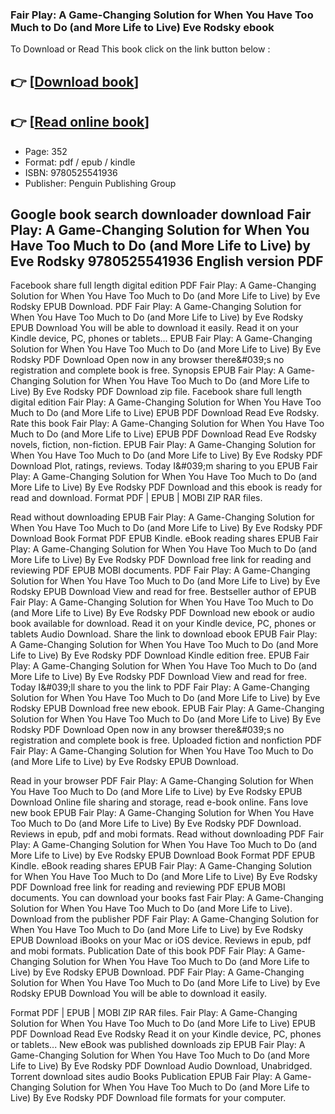 ### Fair Play: A Game-Changing Solution for When You Have Too Much to Do (and More Life to Live) Eve Rodsky ebook

To Download or Read This book click on the link button below :

## 👉  [**[Download book](http://ebooksharez.info/download.php?group=book&from=github.com&id=551901&lnk=1079 "Download book")**]

## 👉  [**[Read online book](http://ebooksharez.info/download.php?group=book&from=github.com&id=551901&lnk=1079 "Read online book")**]


* Page: 352
* Format: pdf / epub / kindle
* ISBN: 9780525541936
* Publisher: Penguin Publishing Group



## Google book search downloader download Fair Play: A Game-Changing Solution for When You Have Too Much to Do (and More Life to Live) by Eve Rodsky 9780525541936 English version PDF


Facebook share full length digital edition PDF Fair Play: A Game-Changing Solution for When You Have Too Much to Do (and More Life to Live) by Eve Rodsky EPUB Download. PDF Fair Play: A Game-Changing Solution for When You Have Too Much to Do (and More Life to Live) by Eve Rodsky EPUB Download You will be able to download it easily. Read it on your Kindle device, PC, phones or tablets... EPUB Fair Play: A Game-Changing Solution for When You Have Too Much to Do (and More Life to Live) By Eve Rodsky PDF Download Open now in any browser there&amp;#039;s no registration and complete book is free. Synopsis EPUB Fair Play: A Game-Changing Solution for When You Have Too Much to Do (and More Life to Live) By Eve Rodsky PDF Download zip file. Facebook share full length digital edition Fair Play: A Game-Changing Solution for When You Have Too Much to Do (and More Life to Live) EPUB PDF Download Read Eve Rodsky. Rate this book Fair Play: A Game-Changing Solution for When You Have Too Much to Do (and More Life to Live) EPUB PDF Download Read Eve Rodsky novels, fiction, non-fiction. EPUB Fair Play: A Game-Changing Solution for When You Have Too Much to Do (and More Life to Live) By Eve Rodsky PDF Download Plot, ratings, reviews. Today I&amp;#039;m sharing to you EPUB Fair Play: A Game-Changing Solution for When You Have Too Much to Do (and More Life to Live) By Eve Rodsky PDF Download and this ebook is ready for read and download. Format PDF | EPUB | MOBI ZIP RAR files.

Read without downloading EPUB Fair Play: A Game-Changing Solution for When You Have Too Much to Do (and More Life to Live) By Eve Rodsky PDF Download Book Format PDF EPUB Kindle. eBook reading shares EPUB Fair Play: A Game-Changing Solution for When You Have Too Much to Do (and More Life to Live) By Eve Rodsky PDF Download free link for reading and reviewing PDF EPUB MOBI documents. PDF Fair Play: A Game-Changing Solution for When You Have Too Much to Do (and More Life to Live) by Eve Rodsky EPUB Download View and read for free. Bestseller author of EPUB Fair Play: A Game-Changing Solution for When You Have Too Much to Do (and More Life to Live) By Eve Rodsky PDF Download new ebook or audio book available for download. Read it on your Kindle device, PC, phones or tablets Audio Download. Share the link to download ebook EPUB Fair Play: A Game-Changing Solution for When You Have Too Much to Do (and More Life to Live) By Eve Rodsky PDF Download Kindle edition free. EPUB Fair Play: A Game-Changing Solution for When You Have Too Much to Do (and More Life to Live) By Eve Rodsky PDF Download View and read for free. Today I&amp;#039;ll share to you the link to PDF Fair Play: A Game-Changing Solution for When You Have Too Much to Do (and More Life to Live) by Eve Rodsky EPUB Download free new ebook. EPUB Fair Play: A Game-Changing Solution for When You Have Too Much to Do (and More Life to Live) By Eve Rodsky PDF Download Open now in any browser there&amp;#039;s no registration and complete book is free. Uploaded fiction and nonfiction PDF Fair Play: A Game-Changing Solution for When You Have Too Much to Do (and More Life to Live) by Eve Rodsky EPUB Download.

Read in your browser PDF Fair Play: A Game-Changing Solution for When You Have Too Much to Do (and More Life to Live) by Eve Rodsky EPUB Download Online file sharing and storage, read e-book online. Fans love new book EPUB Fair Play: A Game-Changing Solution for When You Have Too Much to Do (and More Life to Live) By Eve Rodsky PDF Download. Reviews in epub, pdf and mobi formats. Read without downloading PDF Fair Play: A Game-Changing Solution for When You Have Too Much to Do (and More Life to Live) by Eve Rodsky EPUB Download Book Format PDF EPUB Kindle. eBook reading shares EPUB Fair Play: A Game-Changing Solution for When You Have Too Much to Do (and More Life to Live) By Eve Rodsky PDF Download free link for reading and reviewing PDF EPUB MOBI documents. You can download your books fast Fair Play: A Game-Changing Solution for When You Have Too Much to Do (and More Life to Live). Download from the publisher PDF Fair Play: A Game-Changing Solution for When You Have Too Much to Do (and More Life to Live) by Eve Rodsky EPUB Download iBooks on your Mac or iOS device. Reviews in epub, pdf and mobi formats. Publication Date of this book PDF Fair Play: A Game-Changing Solution for When You Have Too Much to Do (and More Life to Live) by Eve Rodsky EPUB Download. PDF Fair Play: A Game-Changing Solution for When You Have Too Much to Do (and More Life to Live) by Eve Rodsky EPUB Download You will be able to download it easily.

Format PDF | EPUB | MOBI ZIP RAR files. Fair Play: A Game-Changing Solution for When You Have Too Much to Do (and More Life to Live) EPUB PDF Download Read Eve Rodsky Read it on your Kindle device, PC, phones or tablets... New eBook was published downloads zip EPUB Fair Play: A Game-Changing Solution for When You Have Too Much to Do (and More Life to Live) By Eve Rodsky PDF Download Audio Download, Unabridged. Torrent download sites audio Books Publication EPUB Fair Play: A Game-Changing Solution for When You Have Too Much to Do (and More Life to Live) By Eve Rodsky PDF Download file formats for your computer.





